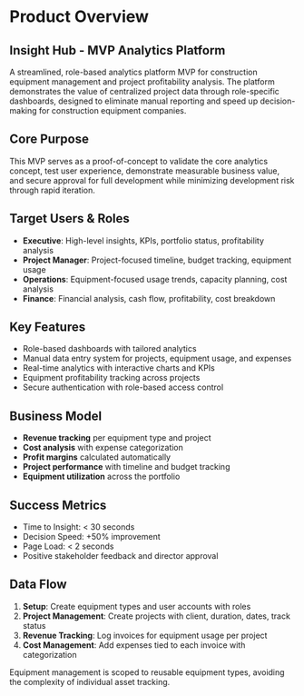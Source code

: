 # Product Overview

## Insight Hub - MVP Analytics Platform

A streamlined, role-based analytics platform MVP for construction equipment management and project profitability analysis. The platform demonstrates the value of centralized project data through role-specific dashboards, designed to eliminate manual reporting and speed up decision-making for construction equipment companies.

## Core Purpose

This MVP serves as a proof-of-concept to validate the core analytics concept, test user experience, demonstrate measurable business value, and secure approval for full development while minimizing development risk through rapid iteration.

## Target Users & Roles

- **Executive**: High-level insights, KPIs, portfolio status, profitability analysis
- **Project Manager**: Project-focused timeline, budget tracking, equipment usage
- **Operations**: Equipment-focused usage trends, capacity planning, cost analysis  
- **Finance**: Financial analysis, cash flow, profitability, cost breakdown

## Key Features

- Role-based dashboards with tailored analytics
- Manual data entry system for projects, equipment usage, and expenses
- Real-time analytics with interactive charts and KPIs
- Equipment profitability tracking across projects
- Secure authentication with role-based access control

## Business Model

- **Revenue tracking** per equipment type and project
- **Cost analysis** with expense categorization  
- **Profit margins** calculated automatically
- **Project performance** with timeline and budget tracking
- **Equipment utilization** across the portfolio

## Success Metrics

- Time to Insight: < 30 seconds
- Decision Speed: +50% improvement
- Page Load: < 2 seconds
- Positive stakeholder feedback and director approval

## Data Flow

1. **Setup**: Create equipment types and user accounts with roles
2. **Project Management**: Create projects with client, duration, dates, track status
3. **Revenue Tracking**: Log invoices for equipment usage per project
4. **Cost Management**: Add expenses tied to each invoice with categorization

Equipment management is scoped to reusable equipment types, avoiding the complexity of individual asset tracking.